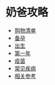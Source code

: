 奶爸攻略
===

- [购物清单](./00.Shopping.md)
- [备孕](./01.Prepare.md)
- [出生](./02.Childbirth.md)
- [第一年](./03.FirstYear.md)
- [疫苗](./04.Vaccine.md)
- [常见疾病](./05.Disease.md)
- [相关参考](./09.References.md)


